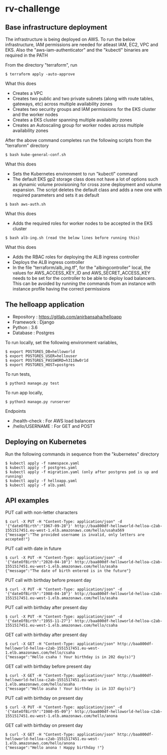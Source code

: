 # rv-challenge

## Base infrastructure deployment

The infrastructure is being deployed on AWS. To run the below infrastructure, IAM permissions are needed for atleast IAM, EC2, VPC and EKS. Also the "aws-iam-authenticator" and the "kubectl" binaries are required in the PATH

From the directory "terraform", run

```
$ terraform apply -auto-approve
```

What this does

* Creates a VPC
* Creates two public and two private subnets (along with route tables, gateways, etc) across multiple availability zones
* Creates two security groups and IAM permissions for the EKS cluster and the worker nodes
* Creates a EKS cluster spanning multiple availability zones
* Creates an Autoscaling group for worker nodes across multiple availability zones

After the above command completes run the following scripts from the "terraform" directory

```
$ bash kube-general-conf.sh
```

What this does

* Sets the Kubernetes environment to run "kubectl" command
* The default EKS gp2 storage class does not have a lot of options such as dynamic volume provisioning for cross zone deployment and volume expansion. The script deletes the default class and adds a new one with required parameters and sets it as default

```
$ bash aws-auth.sh
```

What this does

* Adds the required roles for worker nodes to be accepted in the EKS cluster

```
$ bash alb-ing.sh (read the below lines before running this)
```

What this does

* Adds the RBAC roles for deploying the ALB ingress controller 
* Deploys the ALB ingress controller
* In the file "terraform/alb_ing.tf", for the "albingcontroller" local, the values for AWS_ACCESS_KEY_ID and AWS_SECRET_ACCESS_KEY needs to be set for the controller to be able to deploy load balancers. This can be avoided by running the commands from an instance with instance profile having the correct permissions

## The helloapp application

* Repository : https://gitlab.com/anirbansaha/helloapp
* Framework : Django
* Python : 3.6
* Database : Postgres

To run locally, set the following environment variables,

```
$ export POSTGRES_DB=helloworld
$ export POSTGRES_USER=hellouser
$ export POSTGRES_PASSWORD=h3110w0r1d
$ export POSTGRES_HOST=postgres
```

To run tests,

```
$ python3 manage.py test
```

To run app locally,

```
$ python3 manage.py runserver
```

Endpoints

* /health-check : For AWS load balancers
* /hello/USERNAME : For GET and POST

## Deploying on Kubernetes

Run the following commands in sequence from the "kubernetes" directory

```
$ kubectl apply -f namespace.yaml
$ kubectl apply -f postgres.yaml
$ kubectl apply -f migration.yaml (only after postgres pod is up and running)
$ kubectl apply -f helloapp.yaml
$ kubectl apply -f alb.yaml
```

## API examples

PUT call with non-letter characters

```
$ curl -X PUT -H "Content-Type: application/json" -d '{"dateOfBirth":"1967-09-28"}' http://baa800df-helloworld-helloa-c2ab-1551517451.eu-west-1.elb.amazonaws.com/hello/usaha569
{"message":"The provided username is invalid, only letters are accepted!"}
```

PUT call with date in future

```
$ curl -X PUT -H "Content-Type: application/json" -d '{"dateOfBirth":"2020-04-10"}' http://baa800df-helloworld-helloa-c2ab-1551517451.eu-west-1.elb.amazonaws.com/hello/asaha
{"message":"The date of birth entered is in the future"}
```

PUT call with birthday before present day

```
$ curl -X PUT -H "Content-Type: application/json" -d '{"dateOfBirth":"1988-04-10"}' http://baa800df-helloworld-helloa-c2ab-1551517451.eu-west-1.elb.amazonaws.com/hello/asaha
```

PUT call with birthday after present day

```
$ curl -X PUT -H "Content-Type: application/json" -d '{"dateOfBirth":"1955-11-27"}' http://baa800df-helloworld-helloa-c2ab-1551517451.eu-west-1.elb.amazonaws.com/hello/csaha
```

GET call with birthday after present day

```
$ curl -X GET -H "Content-Type: application/json" http://baa800df-helloworld-helloa-c2ab-1551517451.eu-west-1.elb.amazonaws.com/hello/csaha
{"message":"Hello csaha ! Your birthday is in 202 day(s)"}
```

GET call with birthday before present day

```
$ curl -X GET -H "Content-Type: application/json" http://baa800df-helloworld-helloa-c2ab-1551517451.eu-west-1.elb.amazonaws.com/hello/asaha
{"message":"Hello asaha ! Your birthday is in 337 day(s)"}
```

PUT call with birthday on present day

```
$ curl -X PUT -H "Content-Type: application/json" -d '{"dateOfBirth":"1980-05-09"}' http://baa800df-helloworld-helloa-c2ab-1551517451.eu-west-1.elb.amazonaws.com/hello/anona
```

GET call with birthday on present day

```
$ curl -X GET -H "Content-Type: application/json" http://baa800df-helloworld-helloa-c2ab-1551517451.eu-west-1.elb.amazonaws.com/hello/anona
{"message":"Hello anona ! Happy birthday !"}
```
